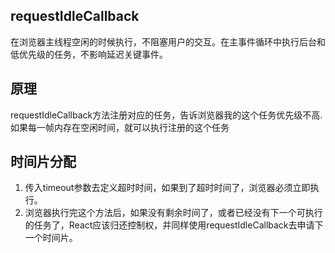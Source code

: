 ## requestIdleCallback
在浏览器主线程空闲的时候执行，不阻塞用户的交互。在主事件循环中执行后台和低优先级的任务，不影响延迟关键事件。

## 原理
requestIdleCallback方法注册对应的任务，告诉浏览器我的这个任务优先级不高.如果每一帧内存在空闲时间，就可以执行注册的这个任务

## 时间片分配
1. 传入timeout参数去定义超时时间，如果到了超时时间了，浏览器必须立即执行。
2. 浏览器执行完这个方法后，如果没有剩余时间了，或者已经没有下一个可执行的任务了，React应该归还控制权，并同样使用requestIdleCallback去申请下一个时间片。